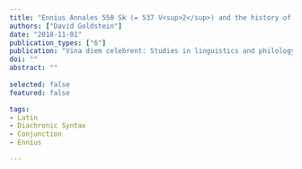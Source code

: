 ```yaml
---
title: "Ennius Annales 550 Sk (= 537 V<sup>2</sup>) and the history of Lat. _atque_"
authors: ["David Goldstein"]
date: "2018-11-01"
publication_types: ["6"]
publication: "Vina diem celebrent: Studies in linguistics and philology in honor of Brent Vine"
doi: ""
abstract: ""
 
selected: false
featured: false

tags:
- Latin
- Diachronic Syntax
- Conjunction
- Ennius

---
```

